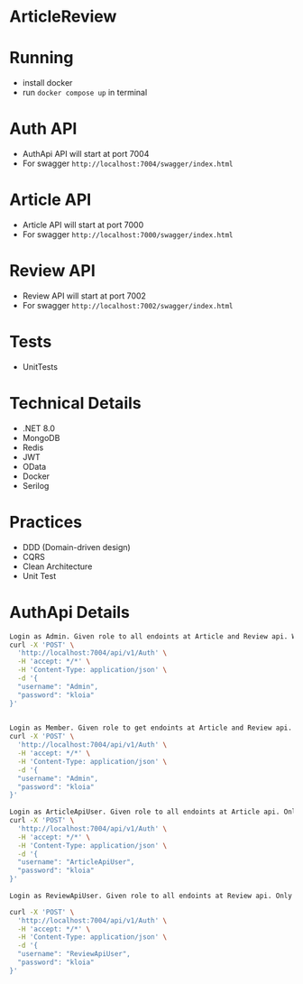 # ArticleReview

# Running 

- install docker
- run `docker compose up` in terminal 

# Auth API
- AuthApi API will start at port 7004
- For swagger `http://localhost:7004/swagger/index.html`

# Article API  
- Article API will start at port 7000
- For swagger `http://localhost:7000/swagger/index.html`

# Review API  
- Review API will start at port 7002
- For swagger `http://localhost:7002/swagger/index.html`

# Tests
- UnitTests

# Technical Details
- .NET 8.0
- MongoDB
- Redis
- JWT
- OData
- Docker
- Serilog
 
# Practices
- DDD (Domain-driven design)
- CQRS
- Clean Architecture
- Unit Test


# AuthApi Details
```sh 
Login as Admin. Given role to all endoints at Article and Review api. Write-Read
curl -X 'POST' \
  'http://localhost:7004/api/v1/Auth' \
  -H 'accept: */*' \
  -H 'Content-Type: application/json' \
  -d '{
  "username": "Admin",
  "password": "kloia"
}'

 
Login as Member. Given role to get endoints at Article and Review api. Read Only
curl -X 'POST' \
  'http://localhost:7004/api/v1/Auth' \
  -H 'accept: */*' \
  -H 'Content-Type: application/json' \
  -d '{
  "username": "Admin",
  "password": "kloia"
}'
 
Login as ArticleApiUser. Given role to all endoints at Article api. Only Article Api
curl -X 'POST' \
  'http://localhost:7004/api/v1/Auth' \
  -H 'accept: */*' \
  -H 'Content-Type: application/json' \
  -d '{
  "username": "ArticleApiUser",
  "password": "kloia"
}'
 
Login as ReviewApiUser. Given role to all endoints at Review api. Only Review Api. Throw exception at Post endpoint, because not able to inner call to Article api.

curl -X 'POST' \
  'http://localhost:7004/api/v1/Auth' \
  -H 'accept: */*' \
  -H 'Content-Type: application/json' \
  -d '{
  "username": "ReviewApiUser",
  "password": "kloia"
}'


```
